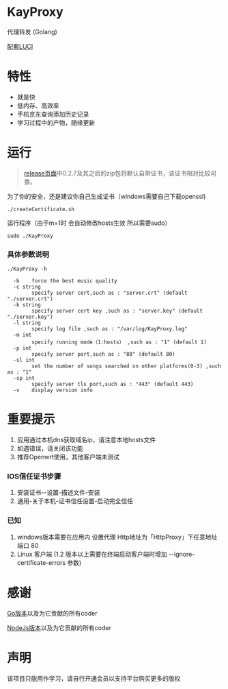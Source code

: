 # KayProxy

代理转发 (Golang)

[配套LUCI](https://github.com/Kaytz/luci-app-KayProxy)

# 特性

* 就是快
* 低内存、高效率
* 手机京东查询添加历史记录
* 学习过程中的产物，随缘更新

# 运行

> [release页面](https://github.com/Kaytz/KayProxy/releases)中0.2.7及其之后的zip包将默认自带证书，该证书相对比较可靠。  

为了你的安全，还是建议你自己生成证书（windows需要自己下载openssl)

```shell
./createCertificate.sh
```

运行程序（由于m=1时 会自动修改hosts生效 所以需要sudo）

```shell
sudo ./KayProxy
```

### 具体参数说明

```shell
./KayProxy -h

  -b	force the best music quality
  -c string
    	specify server cert,such as : "server.crt" (default "./server.crt")
  -k string
    	specify server cert key ,such as : "server.key" (default "./server.key")
  -l string
    	specify log file ,such as : "/var/log/KayProxy.log"
  -m int
    	specify running mode（1:hosts） ,such as : "1" (default 1)
  -p int
    	specify server port,such as : "80" (default 80)
  -sl int
    	set the number of songs searched on other platforms(0-3) ,such as : "1"
  -sp int
    	specify server tls port,such as : "443" (default 443)
  -v	display version info

```

# 重要提示

1. 应用通过本机dns获取域名ip，请注意本地hosts文件
2. 如遇错误，请关闭该功能
3. 推荐Openwrt使用，其他客户端未测试
### IOS信任证书步骤

1. 安装证书--设置-描述文件-安装
2. 通用-关于本机-证书信任设置-启动完全信任

### 已知

1. windows版本需要在应用内 设置代理 Http地址为「HttpProxy」下任意地址 端口 80
2. Linux 客户端 (1.2 版本以上需要在终端启动客户端时增加 --ignore-certificate-errors 参数)

# 感谢

[Go版本](https://github.com/cnsilvan/UnblockNeteaseMusic)以及为它贡献的所有coder

[NodeJs版本](https://github.com/nondanee/UnblockNeteaseMusic)以及为它贡献的所有coder

# 声明
该项目只能用作学习，请自行开通会员以支持平台购买更多的版权
